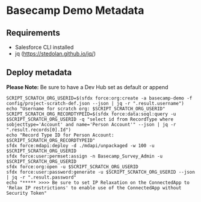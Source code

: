 # Basecamp Demo Metadata #

## Requirements ##
* Salesforce CLI installed
* jq (https://stedolan.github.io/jq/)

## Deploy metadata ##
**Please Note:** Be sure to have a Dev Hub set as default or append 
```
SCRIPT_SCRATCH_ORG_USERID=$(sfdx force:org:create -a basecamp-demo -f config/project-scratch-def.json --json | jq -r ".result.username")
echo "Username for scratch org: $SCRIPT_SCRATCH_ORG_USERID"
SCRIPT_SCRATCH_ORG_RECORDTYPEID=$(sfdx force:data:soql:query -u $SCRIPT_SCRATCH_ORG_USERID -q "select id from RecordType where sobjecttype='Account' and name='Person Account'" --json | jq -r ".result.records[0].Id")
echo "Record Type ID for Person Account: $SCRIPT_SCRATCH_ORG_RECORDTYPEID"
sfdx force:mdapi:deploy -d ./mdapi/unpackaged -w 100 -u $SCRIPT_SCRATCH_ORG_USERID
sfdx force:user:permset:assign -n Basecamp_Survey_Admin -u $SCRIPT_SCRATCH_ORG_USERID
sfdx force:org:open -u $SCRIPT_SCRATCH_ORG_USERID
sfdx force:user:password:generate -u $SCRIPT_SCRATCH_ORG_USERID --json | jq -r ".result.password"
echo "***** >>>> Be sure to set IP Relaxation on the ConnectedApp to 'Relax IP restrictions' to enable use of the ConnectedApp without Security Token"
```
